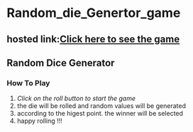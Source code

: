 # Random_die_Genertor_game
<h2>hosted link:<a href="https://randomdiegeneratorvaithi.on.drv.tw/www.randomdie.game/dicee.html">Click here to see the game</a></h2>
<div class="headder">
<h2 class="heading">Random Dice Generator</h2>
</div>
  <h3><b>How To Play</b></h3>
  <ol>
    <li><i>Click on the roll button to start the game</i></li>
    <li>the die will be rolled and random values will be generated</li>
    <li>according to the higest point. the winner will be selected</li>
    <li>happy rolling !!!</li>
  </ol>
